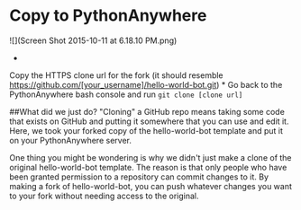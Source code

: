 # Copy to PythonAnywhere

![](Screen Shot 2015-10-11 at 6.18.10 PM.png)

* 
Copy the HTTPS clone url for the fork (it should resemble https://github.com/[your_username]/hello-world-bot.git)
* 
Go back to the PythonAnywhere bash console and run ``git clone [clone url]``

##What did we just do?
"Cloning" a GitHub repo means taking some code that exists on GitHub and putting it somewhere that you can use and edit it. Here, we took your forked copy of the hello-world-bot template and put it on your PythonAnywhere server.

One thing you might be wondering is why we didn't just make a clone of the original hello-world-bot template. The reason is that only people who have been granted permission to a repository can commit changes to it. By making a fork of hello-world-bot, you can push whatever changes you want to your fork without needing access to the original.
